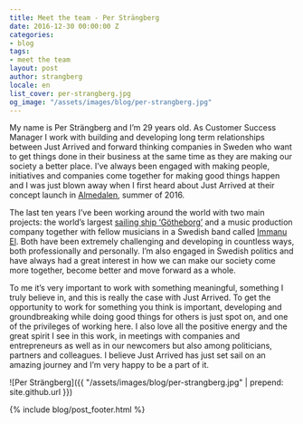 ```yaml
---
title: Meet the team - Per Strängberg
date: 2016-12-30 00:00:00 Z
categories:
- blog
tags:
- meet the team
layout: post
author: strangberg
locale: en
list_cover: per-strangberg.jpg
og_image: "/assets/images/blog/per-strangberg.jpg"
---
```


My name is Per Strängberg and I’m 29 years old. As Customer Success Manager I work with building and developing long term relationships between Just Arrived and forward thinking companies in Sweden who want to get things done in their business at the same time as they are making our society a better place. I’ve always been engaged with making people, initiatives and companies come together for making good things happen and I was just blown away when I first heard about Just Arrived at their concept launch in [Almedalen](https://justarrived.se/almedalen), summer of 2016.

The last ten years I’ve been working around the world with two main projects: the world’s largest [sailing ship ‘Götheborg’](http://www.soic.se/) and a music production company together with fellow musicians in a Swedish band called [Immanu El](http://www.immanu-el.com/). Both have been extremely challenging and developing in countless ways, both professionally and personally. I’m also engaged in Swedish politics and have always had a great interest in how we can make our society come more together, become better and move forward as a whole.

To me it’s very important to work with something meaningful, something I truly believe in, and this is really the case with Just Arrived. To get the opportunity to work for something you think is important, developing and groundbreaking while doing good things for others is just spot on, and one of the privileges of working here. I also love all the positive energy and the great spirit I see in this work, in meetings with companies and entrepreneurs as well as in our newcomers but also among politicians, partners and colleagues. I believe Just Arrived has just set sail on an amazing journey and I’m very happy to be a part of it.

![Per Strängberg]({{ "/assets/images/blog/per-strangberg.jpg" | prepend: site.github.url }})

{% include blog/post_footer.html %}
